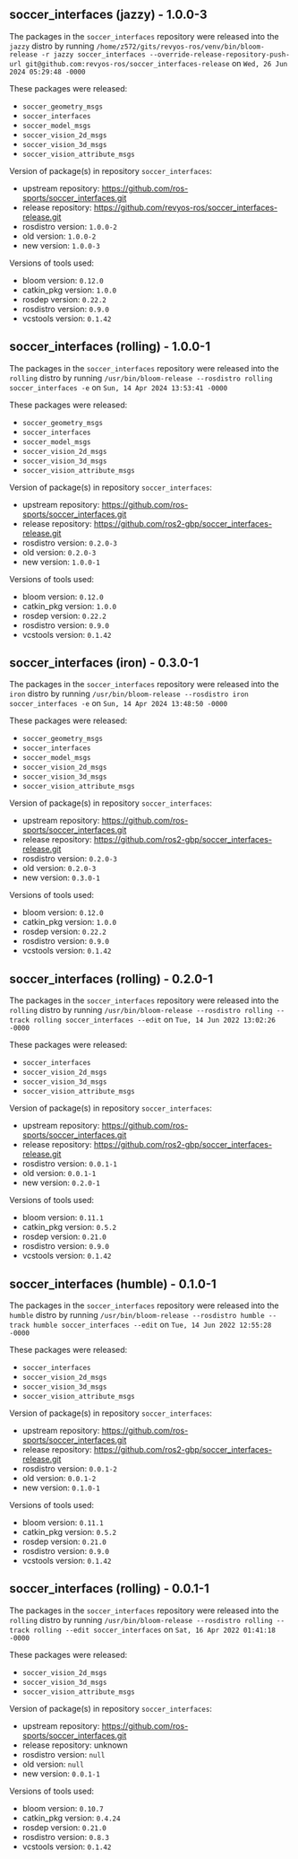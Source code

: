 ## soccer_interfaces (jazzy) - 1.0.0-3

The packages in the `soccer_interfaces` repository were released into the `jazzy` distro by running `/home/z572/gits/revyos-ros/venv/bin/bloom-release -r jazzy soccer_interfaces --override-release-repository-push-url git@github.com:revyos-ros/soccer_interfaces-release` on `Wed, 26 Jun 2024 05:29:48 -0000`

These packages were released:
- `soccer_geometry_msgs`
- `soccer_interfaces`
- `soccer_model_msgs`
- `soccer_vision_2d_msgs`
- `soccer_vision_3d_msgs`
- `soccer_vision_attribute_msgs`

Version of package(s) in repository `soccer_interfaces`:

- upstream repository: https://github.com/ros-sports/soccer_interfaces.git
- release repository: https://github.com/revyos-ros/soccer_interfaces-release.git
- rosdistro version: `1.0.0-2`
- old version: `1.0.0-2`
- new version: `1.0.0-3`

Versions of tools used:

- bloom version: `0.12.0`
- catkin_pkg version: `1.0.0`
- rosdep version: `0.22.2`
- rosdistro version: `0.9.0`
- vcstools version: `0.1.42`


## soccer_interfaces (rolling) - 1.0.0-1

The packages in the `soccer_interfaces` repository were released into the `rolling` distro by running `/usr/bin/bloom-release --rosdistro rolling soccer_interfaces -e` on `Sun, 14 Apr 2024 13:53:41 -0000`

These packages were released:
- `soccer_geometry_msgs`
- `soccer_interfaces`
- `soccer_model_msgs`
- `soccer_vision_2d_msgs`
- `soccer_vision_3d_msgs`
- `soccer_vision_attribute_msgs`

Version of package(s) in repository `soccer_interfaces`:

- upstream repository: https://github.com/ros-sports/soccer_interfaces.git
- release repository: https://github.com/ros2-gbp/soccer_interfaces-release.git
- rosdistro version: `0.2.0-3`
- old version: `0.2.0-3`
- new version: `1.0.0-1`

Versions of tools used:

- bloom version: `0.12.0`
- catkin_pkg version: `1.0.0`
- rosdep version: `0.22.2`
- rosdistro version: `0.9.0`
- vcstools version: `0.1.42`


## soccer_interfaces (iron) - 0.3.0-1

The packages in the `soccer_interfaces` repository were released into the `iron` distro by running `/usr/bin/bloom-release --rosdistro iron soccer_interfaces -e` on `Sun, 14 Apr 2024 13:48:50 -0000`

These packages were released:
- `soccer_geometry_msgs`
- `soccer_interfaces`
- `soccer_model_msgs`
- `soccer_vision_2d_msgs`
- `soccer_vision_3d_msgs`
- `soccer_vision_attribute_msgs`

Version of package(s) in repository `soccer_interfaces`:

- upstream repository: https://github.com/ros-sports/soccer_interfaces.git
- release repository: https://github.com/ros2-gbp/soccer_interfaces-release.git
- rosdistro version: `0.2.0-3`
- old version: `0.2.0-3`
- new version: `0.3.0-1`

Versions of tools used:

- bloom version: `0.12.0`
- catkin_pkg version: `1.0.0`
- rosdep version: `0.22.2`
- rosdistro version: `0.9.0`
- vcstools version: `0.1.42`


## soccer_interfaces (rolling) - 0.2.0-1

The packages in the `soccer_interfaces` repository were released into the `rolling` distro by running `/usr/bin/bloom-release --rosdistro rolling --track rolling soccer_interfaces --edit` on `Tue, 14 Jun 2022 13:02:26 -0000`

These packages were released:
- `soccer_interfaces`
- `soccer_vision_2d_msgs`
- `soccer_vision_3d_msgs`
- `soccer_vision_attribute_msgs`

Version of package(s) in repository `soccer_interfaces`:

- upstream repository: https://github.com/ros-sports/soccer_interfaces.git
- release repository: https://github.com/ros2-gbp/soccer_interfaces-release.git
- rosdistro version: `0.0.1-1`
- old version: `0.0.1-1`
- new version: `0.2.0-1`

Versions of tools used:

- bloom version: `0.11.1`
- catkin_pkg version: `0.5.2`
- rosdep version: `0.21.0`
- rosdistro version: `0.9.0`
- vcstools version: `0.1.42`


## soccer_interfaces (humble) - 0.1.0-1

The packages in the `soccer_interfaces` repository were released into the `humble` distro by running `/usr/bin/bloom-release --rosdistro humble --track humble soccer_interfaces --edit` on `Tue, 14 Jun 2022 12:55:28 -0000`

These packages were released:
- `soccer_interfaces`
- `soccer_vision_2d_msgs`
- `soccer_vision_3d_msgs`
- `soccer_vision_attribute_msgs`

Version of package(s) in repository `soccer_interfaces`:

- upstream repository: https://github.com/ros-sports/soccer_interfaces.git
- release repository: https://github.com/ros2-gbp/soccer_interfaces-release.git
- rosdistro version: `0.0.1-2`
- old version: `0.0.1-2`
- new version: `0.1.0-1`

Versions of tools used:

- bloom version: `0.11.1`
- catkin_pkg version: `0.5.2`
- rosdep version: `0.21.0`
- rosdistro version: `0.9.0`
- vcstools version: `0.1.42`


## soccer_interfaces (rolling) - 0.0.1-1

The packages in the `soccer_interfaces` repository were released into the `rolling` distro by running `/usr/bin/bloom-release --rosdistro rolling --track rolling --edit soccer_interfaces` on `Sat, 16 Apr 2022 01:41:18 -0000`

These packages were released:
- `soccer_vision_2d_msgs`
- `soccer_vision_3d_msgs`
- `soccer_vision_attribute_msgs`

Version of package(s) in repository `soccer_interfaces`:

- upstream repository: https://github.com/ros-sports/soccer_interfaces.git
- release repository: unknown
- rosdistro version: `null`
- old version: `null`
- new version: `0.0.1-1`

Versions of tools used:

- bloom version: `0.10.7`
- catkin_pkg version: `0.4.24`
- rosdep version: `0.21.0`
- rosdistro version: `0.8.3`
- vcstools version: `0.1.42`



